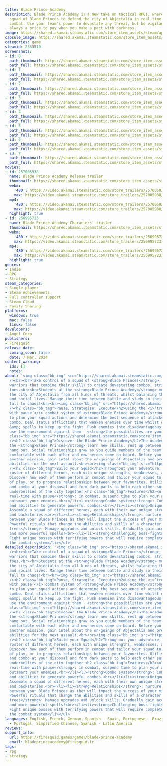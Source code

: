 ```yaml
---
title: Blade Prince Academy
description: Blade Prince Academy is a new take on tactical RPGs, where you lead your
  squad of Blade Princes to defend the city of Abjectalia in real-time with pause
  combat. Use your team's power to devastate any threat, but be vigilant, there is
  always a price to pay when you make a pact with darkness.
image: https://shared.akamai.steamstatic.com/store_item_assets/steam/apps/2333510/header.jpg?t=1732892569
capsule_image: https://shared.akamai.steamstatic.com/store_item_assets/steam/apps/2333510/4397d9ab2117e38775fe69e6cc4f163ea3fec26d/capsule_231x87.jpg?t=1732892569
categories: game
steamid: 2333510
screenshots:
- id: 0
  path_thumbnail: https://shared.akamai.steamstatic.com/store_item_assets/steam/apps/2333510/ss_65a4a934ac2b458f01e9b1096b851a1f1c5cde9c.600x338.jpg?t=1732892569
  path_full: https://shared.akamai.steamstatic.com/store_item_assets/steam/apps/2333510/ss_65a4a934ac2b458f01e9b1096b851a1f1c5cde9c.1920x1080.jpg?t=1732892569
- id: 1
  path_thumbnail: https://shared.akamai.steamstatic.com/store_item_assets/steam/apps/2333510/ss_57d3ccf7eea7a84f803943baae02a4a2a612cc18.600x338.jpg?t=1732892569
  path_full: https://shared.akamai.steamstatic.com/store_item_assets/steam/apps/2333510/ss_57d3ccf7eea7a84f803943baae02a4a2a612cc18.1920x1080.jpg?t=1732892569
- id: 2
  path_thumbnail: https://shared.akamai.steamstatic.com/store_item_assets/steam/apps/2333510/ss_8d082b3c089afa5771a5f440bb17f19112695cbd.600x338.jpg?t=1732892569
  path_full: https://shared.akamai.steamstatic.com/store_item_assets/steam/apps/2333510/ss_8d082b3c089afa5771a5f440bb17f19112695cbd.1920x1080.jpg?t=1732892569
- id: 3
  path_thumbnail: https://shared.akamai.steamstatic.com/store_item_assets/steam/apps/2333510/ss_a35b0e19afb0e389093a126ddcceebc093584bf5.600x338.jpg?t=1732892569
  path_full: https://shared.akamai.steamstatic.com/store_item_assets/steam/apps/2333510/ss_a35b0e19afb0e389093a126ddcceebc093584bf5.1920x1080.jpg?t=1732892569
- id: 4
  path_thumbnail: https://shared.akamai.steamstatic.com/store_item_assets/steam/apps/2333510/ss_3d2c12ee8887ef564c9630cc43533be366846b51.600x338.jpg?t=1732892569
  path_full: https://shared.akamai.steamstatic.com/store_item_assets/steam/apps/2333510/ss_3d2c12ee8887ef564c9630cc43533be366846b51.1920x1080.jpg?t=1732892569
- id: 5
  path_thumbnail: https://shared.akamai.steamstatic.com/store_item_assets/steam/apps/2333510/ss_43aa10a23862e5c28e8611460426296e63a40021.600x338.jpg?t=1732892569
  path_full: https://shared.akamai.steamstatic.com/store_item_assets/steam/apps/2333510/ss_43aa10a23862e5c28e8611460426296e63a40021.1920x1080.jpg?t=1732892569
- id: 6
  path_thumbnail: https://shared.akamai.steamstatic.com/store_item_assets/steam/apps/2333510/ss_e20771825dce60c5bbd78fe6c001d4ad957120ab.600x338.jpg?t=1732892569
  path_full: https://shared.akamai.steamstatic.com/store_item_assets/steam/apps/2333510/ss_e20771825dce60c5bbd78fe6c001d4ad957120ab.1920x1080.jpg?t=1732892569
- id: 7
  path_thumbnail: https://shared.akamai.steamstatic.com/store_item_assets/steam/apps/2333510/ss_2df437b43557bdad767b582040702908bef8e82a.600x338.jpg?t=1732892569
  path_full: https://shared.akamai.steamstatic.com/store_item_assets/steam/apps/2333510/ss_2df437b43557bdad767b582040702908bef8e82a.1920x1080.jpg?t=1732892569
movies:
- id: 257005938
  name: Blade Prince Academy Release trailer
  thumbnail: https://shared.akamai.steamstatic.com/store_item_assets/steam/apps/257005938/movie.293x165.jpg?t=1709824515
  webm:
    '480': https://video.akamai.steamstatic.com/store_trailers/257005938/movie480_vp9.webm?t=1709824515
    max: https://video.akamai.steamstatic.com/store_trailers/257005938/movie_max_vp9.webm?t=1709824515
  mp4:
    '480': https://video.akamai.steamstatic.com/store_trailers/257005938/movie480.mp4?t=1709824515
    max: https://video.akamai.steamstatic.com/store_trailers/257005938/movie_max.mp4?t=1709824515
  highlight: true
- id: 256995723
  name: Blade Prince Academy Characters' trailer
  thumbnail: https://shared.akamai.steamstatic.com/store_item_assets/steam/apps/256995723/movie.293x165.jpg?t=1705949410
  webm:
    '480': https://video.akamai.steamstatic.com/store_trailers/256995723/movie480_vp9.webm?t=1705949410
    max: https://video.akamai.steamstatic.com/store_trailers/256995723/movie_max_vp9.webm?t=1705949410
  mp4:
    '480': https://video.akamai.steamstatic.com/store_trailers/256995723/movie480.mp4?t=1705949410
    max: https://video.akamai.steamstatic.com/store_trailers/256995723/movie_max.mp4?t=1705949410
  highlight: true
genres:
- Indie
- RPG
- Strategy
steam_categories:
- Single-player
- Steam Achievements
- Full controller support
- Steam Cloud
- Family Sharing
platforms:
  windows: true
  mac: false
  linux: false
developers:
- Angel Corp
publishers:
- Firesquid
release_date:
  coming_soon: false
  date: 7 Mar, 2024
content_warning:
  ids: []
  notes:
about: '<img class="bb_img" src="https://shared.akamai.steamstatic.com/store_item_assets/steam/apps/2333510/extras/BPA-GIF-2.gif?t=1732892569"
  /><br><br>Take control of a squad of <strong>Blade Princes</strong>, highly-trained
  warriors that combine their skills to create devastating combos, striking down their
  foes.<br><br>Students at the <strong>Blade Prince Academy</strong> must protect
  the city of Abjectalia from all kinds of threats, whilst balancing their academic
  and social lives. Manage their time between battle and study so their lives don’t
  fall to chaos!<br><br><img class="bb_img" src="https://shared.akamai.steamstatic.com/store_item_assets/steam/apps/2333510/extras/BPA-GIF-1.gif?t=1732892569"
  /><h2 class="bb_tag">Pause, Strategise, Execute</h2>Using the <i>‘true real-time
  with pause’</i> combat system of <strong>Blade Prince Academy</strong>, freeze time
  to plan your squad actions and determine the best sequence of attacks for the perfect
  combo. Deal status afflictions that weaken enemies over time whilst dodging attacks
  &amp; spells to keep up the fight. Push enemies into disadvantageous positions and
  use the environment against them - <strong>the possibilities are yours to create.</strong><br><br><img
  class="bb_img" src="https://shared.akamai.steamstatic.com/store_item_assets/steam/apps/2333510/extras/BPA_GIF_3.gif?t=1732892569"
  /><h2 class="bb_tag">Discover the Blade Prince Academy</h2>The Academy is where
  the <strong>Blade Princes</strong> learn new skills, rest up between battles, and
  hang out. Social relationships grow as you guide members of the team to become more
  comfortable with each other and new heroes come on board. Before you head out on
  another mission, gain intel about the on-goings of Abjectalia and prep your squads
  abilities for the next assault.<br><br><img class="bb_img" src="https://shared.akamai.steamstatic.com/store_item_assets/steam/apps/2333510/extras/Chara_pres_616x346.gif?t=1732892569"
  /><h2 class="bb_tag">Build your Squad</h2>Throughout your adventure, assemble a
  roster of different heroes, each with unique strengths, weaknesses, and backstories.
  Discover how each of them perform in combat and tailor your squad to suit your style
  of play, or to progress relationships between your favourites. Utilise every ability
  and combo at your disposal and form dark pacts to help each other survive the darkest
  underbellies of the city together.<h2 class="bb_tag">Features</h2><ul class="bb_ul"><li><strong>True
  real-time with pause</strong>: in combat, suspend time to plan your attacks and
  outsmart your enemies.<br></li><li><strong>Combo system</strong>: Combine attacks
  and abilities to generate powerful combos.<br></li><li><strong>Unique Characters</strong>:
  Assemble a squad of different heroes, each with their own unique strengths, weaknesses,
  and backstories.<br></li><li><strong>Relationships</strong>: nurture friendships
  between your Blade Princes as they will impact the success of your missions.<br></li><li><strong>Pacts</strong>:
  Powerful rituals that change the abilities and skills of a character.<br></li><li><strong>Talent
  trees</strong>: Manage upgrades and unlock skills. Gradually gain access to more
  and more powerful spells!<br></li><li><strong>Challenging boss-fights</strong>:
  Fight unique bosses with terrifying powers that will require complete mastery of
  the combat system</li></ul>'
detailed_description: '<img class="bb_img" src="https://shared.akamai.steamstatic.com/store_item_assets/steam/apps/2333510/extras/BPA-GIF-2.gif?t=1732892569"
  /><br><br>Take control of a squad of <strong>Blade Princes</strong>, highly-trained
  warriors that combine their skills to create devastating combos, striking down their
  foes.<br><br>Students at the <strong>Blade Prince Academy</strong> must protect
  the city of Abjectalia from all kinds of threats, whilst balancing their academic
  and social lives. Manage their time between battle and study so their lives don’t
  fall to chaos!<br><br><img class="bb_img" src="https://shared.akamai.steamstatic.com/store_item_assets/steam/apps/2333510/extras/BPA-GIF-1.gif?t=1732892569"
  /><h2 class="bb_tag">Pause, Strategise, Execute</h2>Using the <i>‘true real-time
  with pause’</i> combat system of <strong>Blade Prince Academy</strong>, freeze time
  to plan your squad actions and determine the best sequence of attacks for the perfect
  combo. Deal status afflictions that weaken enemies over time whilst dodging attacks
  &amp; spells to keep up the fight. Push enemies into disadvantageous positions and
  use the environment against them - <strong>the possibilities are yours to create.</strong><br><br><img
  class="bb_img" src="https://shared.akamai.steamstatic.com/store_item_assets/steam/apps/2333510/extras/BPA_GIF_3.gif?t=1732892569"
  /><h2 class="bb_tag">Discover the Blade Prince Academy</h2>The Academy is where
  the <strong>Blade Princes</strong> learn new skills, rest up between battles, and
  hang out. Social relationships grow as you guide members of the team to become more
  comfortable with each other and new heroes come on board. Before you head out on
  another mission, gain intel about the on-goings of Abjectalia and prep your squads
  abilities for the next assault.<br><br><img class="bb_img" src="https://shared.akamai.steamstatic.com/store_item_assets/steam/apps/2333510/extras/Chara_pres_616x346.gif?t=1732892569"
  /><h2 class="bb_tag">Build your Squad</h2>Throughout your adventure, assemble a
  roster of different heroes, each with unique strengths, weaknesses, and backstories.
  Discover how each of them perform in combat and tailor your squad to suit your style
  of play, or to progress relationships between your favourites. Utilise every ability
  and combo at your disposal and form dark pacts to help each other survive the darkest
  underbellies of the city together.<h2 class="bb_tag">Features</h2><ul class="bb_ul"><li><strong>True
  real-time with pause</strong>: in combat, suspend time to plan your attacks and
  outsmart your enemies.<br></li><li><strong>Combo system</strong>: Combine attacks
  and abilities to generate powerful combos.<br></li><li><strong>Unique Characters</strong>:
  Assemble a squad of different heroes, each with their own unique strengths, weaknesses,
  and backstories.<br></li><li><strong>Relationships</strong>: nurture friendships
  between your Blade Princes as they will impact the success of your missions.<br></li><li><strong>Pacts</strong>:
  Powerful rituals that change the abilities and skills of a character.<br></li><li><strong>Talent
  trees</strong>: Manage upgrades and unlock skills. Gradually gain access to more
  and more powerful spells!<br></li><li><strong>Challenging boss-fights</strong>:
  Fight unique bosses with terrifying powers that will require complete mastery of
  the combat system</li></ul>'
languages: English, French, German, Spanish - Spain, Portuguese - Brazil, Portuguese
  - Portugal, Simplified Chinese, Spanish - Latin America
reviews:
support_info:
  url: https://firesquid.games/games/blade-prince-academy
  email: bladeprinceacademy@firesquid.fr
tags:
- rpg
- strategy
---
```


